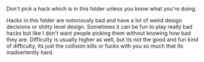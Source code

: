 Don't pick a hack which is in this folder unless you know what you're doing.

Hacks in this folder are notoriously bad and have a lot of weird design decisions or shitty level design. Sometimes it can be fun to play really bad hacks but like I don't want people picking them without knowing how bad they are.
Difficulty is usually higher as well, but its not the good and fun kind of difficulty, its just the collision kills or fucks with you so much that its inadvertently hard.